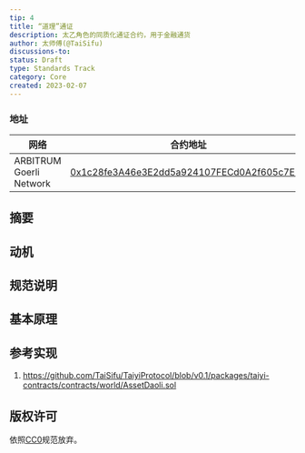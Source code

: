 ```yaml
---
tip: 4
title: “道理”通证
description: 太乙角色的同质化通证合约，用于金融通货
author: 太师傅(@TaiSifu)
discussions-to: 
status: Draft
type: Standards Track
category: Core
created: 2023-02-07
---
```


### 地址

|   网络   | 合约地址  |
|-----------------|-------------|
| ARBITRUM Goerli Network | [0x1c28fe3A46e3E2dd5a924107FECd0A2f605c7E54](https://goerli.arbiscan.io/address/0x1c28fe3A46e3E2dd5a924107FECd0A2f605c7E54) |


## 摘要


## 动机

## 规范说明

## 基本原理

## 参考实现

1. https://github.com/TaiSifu/TaiyiProtocol/blob/v0.1/packages/taiyi-contracts/contracts/world/AssetDaoli.sol

## 版权许可

依照[CC0](../LICENSE.md)规范放弃。
